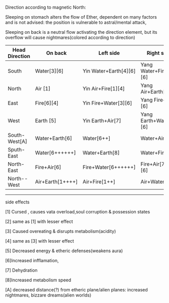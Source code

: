  Direction according to magnetic North:

Sleeping on stomach alters the flow of Ether,
dependent on many factors and is not advised:
the position is vulnerable to astral/mental attack,

Sleeping on back is a neutral flow activating
the direction element, but its overflow
will cause nightmares(colored according to direction)



| Head Direction | On back | Left side   | Right side |
|  ----------- | ------- |  -------- | -------- |
| South | Water[3][6] | Yin Water+Earth[4][6]| Yang Water+Fire[3][6]|
| North | Air [1] | Yin Air+Fire[1][4] | Yang Air+Earth[1] | 
| East | Fire[6][4] | Yin Fire+Water[3][6] | Yang Fire+Air [6] |
| West | Earth [5]| Yin Earth+Air[7]| Yang Earth+Water[4][6]  |
|South-West[A]| Water+Earth[6]|Water[6++]|Water+Air[2]|
|Sputh-East| Water[6++++++]|Water+Earth[8]|Water+Fire[6]|
|North-East|Fire+Air[6]|Fire+Water[6++++++]|Fire+Air[7+++][6]|
|North--West|Air+Earth[1++++]|Air+Fire[1++]|Air+Water[1+]|


-----------
side effects

[1] Cursed , causes vata overload,soul corruption & possession 
states

[2] same as [1] with lesser effect

[3] Caused overeating & disrupts metabolism(acidity)

[4] same as [3] with lesser effect

[5] Decreased energy & etheric defenses(weakens aura)

[6]Increased infflamation,

[7] Dehydration

[8]Increased metabolism speed

[A] decreased distance(?) from etheric plane/alien planes:
increased nightmares, bizzare dreams(alien worlds)
